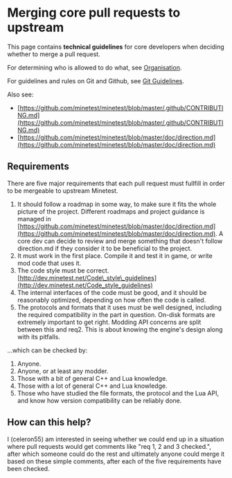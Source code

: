 # Merging core pull requests to upstream
This page contains **technical guidelines** for core developers when deciding whether to merge a pull request.

For determining who is allowed to do what, see [Organisation](https://dev.minetest.net/Organisation "Organisation").

For guidelines and rules on Git and Github, see [Git Guidelines](https://dev.minetest.net/Git_Guidelines "Git Guidelines").

Also see:

* [https://github.com/minetest/minetest/blob/master/.github/CONTRIBUTING.md](https://github.com/minetest/minetest/blob/master/.github/CONTRIBUTING.md)
* [https://github.com/minetest/minetest/blob/master/doc/direction.md](https://github.com/minetest/minetest/blob/master/doc/direction.md)

Requirements
------------

There are five major requirements that each pull request must fullfill in order to be mergeable to upstream Minetest.

1.  It should follow a roadmap in some way, to make sure it fits the whole picture of the project. Different roadmaps and project guidance is managed in [https://github.com/minetest/minetest/blob/master/doc/direction.md](https://github.com/minetest/minetest/blob/master/doc/direction.md). A core dev can decide to review and merge something that doesn't follow direction.md if they consider it to be beneficial to the project.
2.  It must work in the first place. Compile it and test it in game, or write mod code that uses it.
3.  The code style must be correct. [http://dev.minetest.net/Code\_style\_guidelines](http://dev.minetest.net/Code_style_guidelines)
4.  The internal interfaces of the code must be good, and it should be reasonably optimized, depending on how often the code is called.
5.  The protocols and formats that it uses must be well designed, including the required compatibility in the part in question. On-disk formats are extremely important to get right. Modding API concerns are split between this and req2. This is about knowing the engine's design along with its pitfalls.

...which can be checked by:

1.  Anyone.
2.  Anyone, or at least any modder.
3.  Those with a bit of general C++ and Lua knowledge.
4.  Those with a lot of general C++ and Lua knowledge.
5.  Those who have studied the file formats, the protocol and the Lua API, and know how version compatibility can be reliably done.

How can this help?
------------------

I (celeron55) am interested in seeing whether we could end up in a situation where pull requests would get comments like "req 1, 2 and 3 checked.", after which someone could do the rest and ultimately anyone could merge it based on these simple comments, after each of the five requirements have been checked.